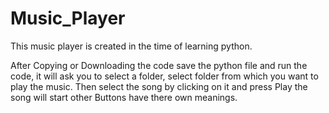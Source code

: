 # Music_Player
This music player is created in the time of learning python.

After Copying or Downloading the code save the python file and run the code, it will ask you to select a folder, select folder from which you want to play the music.
Then select the song by clicking on it and press Play the song will start other Buttons have there own meanings.
